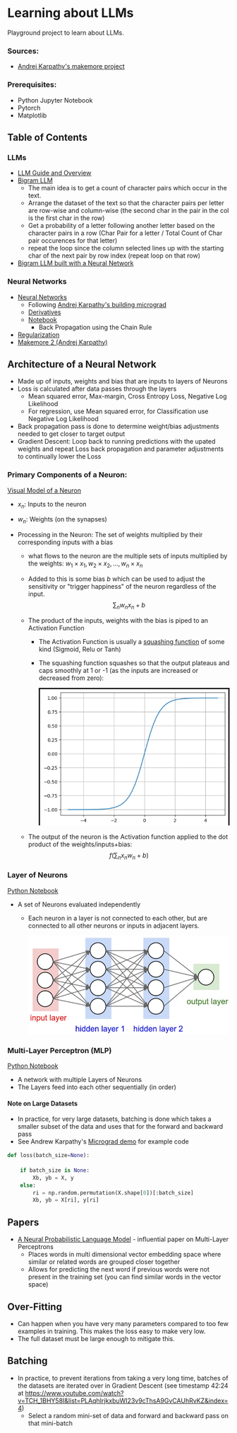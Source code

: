 # Learning about LLMs

Playground project to learn about LLMs.

### Sources:

- [Andrej Karpathy's makemore project](https://www.youtube.com/watch?v=PaCmpygFfXo)

### Prerequisites:

- Python Jupyter Notebook
- Pytorch
- Matplotlib

## Table of Contents

### LLMs

- [LLM Guide and Overview](./LLM.md)
- [Bigram LLM](./bigramllm.ipynb)
  - The main idea is to get a count of character pairs which occur in the text.
  - Arrange the dataset of the text so that the character pairs per letter are row-wise and column-wise (the second char in the pair in the col is the first char in the row)
  - Get a probability of a letter following another letter based on the character pairs in a row (Char Pair for a letter / Total Count of Char pair occurences for that letter)
  - repeat the loop since the column selected lines up with the starting char of the next pair by row index (repeat loop on that row)
- [Bigram LLM built with a Neural Network](./NeuralNetworks/bigrams_neuralnetwork.ipynb)

### Neural Networks

- [Neural Networks](./NeuralNetworks/)
  - Following [Andrej Karpathy's building micrograd](https://www.youtube.com/watch?v=VMj-3S1tku0&list=PLAqhIrjkxbuWI23v9cThsA9GvCAUhRvKZ)
  - [Derivatives](./NeuralNetworks/derivatives.ipynb)
  - [Notebook](./NeuralNetworks/neural_network.ipynb)
    - Back Propagation using the Chain Rule
- [Regularization](./Regularization.md)
- [Makemore 2 (Andrej Karpathy)](./makemore2.md)

## Architecture of a Neural Network

- Made up of inputs, weights and bias that are inputs to layers of Neurons
- Loss is calculated after data passes through the layers
  - Mean squared error, Max-margin, Cross Entropy Loss, Negative Log Likelihood
  - For regression, use Mean squared error, for Classification use Negative Log Likelihood
- Back propagation pass is done to determine weight/bias adjustments needed to get closer to target output
- Gradient Descent: Loop back to running predictions with the upated weights and repeat Loss back propagation and parameter adjustments to continually lower the Loss

### Primary Components of a Neuron:

[Visual Model of a Neuron](https://cs231n.github.io/neural-networks-1/)

- $x_n$: Inputs to the neuron
- $w_n$: Weights (on the synapses)
- Processing in the Neuron: The set of weights multiplied by their corresponding inputs with a bias

  - what flows to the neuron are the multiple sets of inputs multiplied by the weights: $w_1 \times x_1, w_2 \times x_2, \ldots, w_n \times x_n$
  - Added to this is some bias $b$ which can be used to adjust the sensitivity or "trigger happiness" of the neuron regardless of the input.
    $$\sum_n w_n x_n + b$$
  - The product of the inputs, weights with the bias is piped to an Activation Function

    - The Activation Function is usually a [squashing function](https://en.wikipedia.org/wiki/Hyperbolic_functions) of some kind (Sigmoid, Relu or Tanh)
    - The squashing function squashes so that the output plateaus and caps smoothly at 1 or -1 (as the inputs are increased or decreased from zero):

      ![tanh function](./img/tanh.png)

  - The output of the neuron is the Activation function applied to the dot product of the weights/inputs+bias:
    $$f\left(\sum_n x_n w_n + b\right)$$

### Layer of Neurons

[Python Notebook](./NeuralNetworks/neural_network.ipynb)

- A set of Neurons evaluated independently

  - Each neuron in a layer is not connected to each other, but are connected to all other neurons or inputs in adjacent layers.

    ![Nueron Layers](./img/neural_net.jpeg)

### Multi-Layer Perceptron (MLP)

[Python Notebook](./NeuralNetworks/neural_network.ipynb)

- A network with multiple Layers of Neurons
- The Layers feed into each other sequentially (in order)

#### Note on Large Datasets

- In practice, for very large datasets, batching is done which takes a smaller subset of the data and uses that for the forward and backward pass
- See Andrew Karpathy's [Micrograd demo](https://github.com/karpathy/micrograd/blob/master/demo.ipynb) for example code

```Python
def loss(batch_size=None):

    if batch_size is None:
        Xb, yb = X, y
    else:
        ri = np.random.permutation(X.shape[0])[:batch_size]
        Xb, yb = X[ri], y[ri]
```

## Papers

- [A Neural Probabilistic Language Model](https://www.jmlr.org/papers/volume3/bengio03a/bengio03a.pdf) - influential paper on Multi-Layer Perceptrons
  - Places words in multi dimensional vector embedding space where similar or related words are grouped closer together
  - Allows for predicting the next word if previous words were not present in the training set (you can find similar words in the vector space)

## Over-Fitting
 
- Can happen when you have very many parameters compared to too few examples in training. This makes the loss easy to make very low.
- The full dataset must be large enough to mitigate this.

## Batching

- In practice, to prevent iterations from taking a very long time, batches of the datasets are iterated over in Gradient Descent (see timestamp 42:24 at https://www.youtube.com/watch?v=TCH_1BHY58I&list=PLAqhIrjkxbuWI23v9cThsA9GvCAUhRvKZ&index=4) 
  - Select a random mini-set of data and forward and backward pass on that mini-batch
